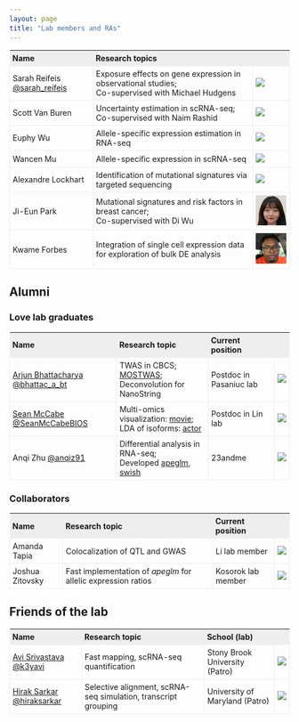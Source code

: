 ```yaml
---
layout: page
title: "Lab members and RAs"
---
```


<style>
table{
  border-collapse: collapse;
  border-spacing: 0;
}

th{
  background-color: #eeeeee;
  padding: 5px;
}

td{
  border: 1px solid #eeeeee;
  padding: 5px;
}
</style>

| Name | Research topics | |
| :--- | :---- | :---- |
| Sarah Reifeis [@sarah_reifeis](https://twitter.com/sarah_reifeis) | Exposure effects on gene expression in observational studies; <br> Co-supervised with Michael Hudgens | <img width="100" src="../assets/sarahreifeis.jpg"> |
| Scott Van Buren | Uncertainty estimation in scRNA-seq; <br> Co-supervised with Naim Rashid | <img width="100" src="../assets/scottvanburen.jpg"> |
| Euphy Wu | Allele-specific expression estimation in RNA-seq | <img width="100" src="../assets/euphywu.jpg"> |
| Wancen Mu | Allele-specific expression in scRNA-seq | <img width="100" src="../assets/wancenmu.jpg"> |
| Alexandre Lockhart | Identification of mutational signatures via targeted sequencing | <img width="100" src="../assets/alexlockhart.jpg"> |
| Ji-Eun Park | Mutational signatures and risk factors in breast cancer; <br> Co-supervised with Di Wu | <img width="100" src="../assets/ji-eunpark.jpg"> |
| Kwame Forbes | Integration of single cell expression data for exploration of bulk DE analysis | <img width="100" src="../assets/kwameforbes.jpg"> |

## Alumni

### Love lab graduates

| Name | Research topic | Current position &nbsp; &nbsp; &nbsp; | |
| :--- | :---- | :---- | :---- |
| [Arjun Bhattacharya](https://bhattacharya-a-bt.github.io) [@bhattac_a_bt](https://twitter.com/bhattac_a_bt) | TWAS in CBCS; <br> [MOSTWAS](https://github.com/bhattacharya-a-bt/MOSTWAS); <br> Deconvolution for NanoString | Postdoc in Pasaniuc lab | <img width="100" src="../assets/arjunbhattacharya.jpg"> | 
| [Sean McCabe](https://mccabes292.github.io/) [@SeanMcCabeBIOS](https://twitter.com/SeanMcCabeBIOS) | Multi-omics visualization: [movie](https://github.com/mccabes292/movie); <br> LDA of isoforms: [actor](https://github.com/mccabes292/actor) | Postdoc in Lin lab | <img width="100" src="../assets/seanmccabe.png"> |
| Anqi Zhu [@anqiz91](https://twitter.com/anqiz91) | Differential analysis in RNA-seq; <br> Developed [apeglm](http://bioconductor.org/packages/apeglm), [swish](http://bioconductor.org/packages/fishpond) | 23andme | <img width="100" src="../assets/anqizhu.png"> |

### Collaborators

| Name | Research topic | Current position &nbsp; &nbsp; &nbsp; | |
| :--- | :---- | :---- | :---- |
| Amanda Tapia | Colocalization of QTL and GWAS | Li lab member | <img width="100" src="../assets/amandatapia.jpg"> |
| Joshua Zitovsky | Fast implementation of *apeglm* for allelic expression ratios | Kosorok lab member | <img width="100" src="../assets/joshuazitovsky.jpg"> | 


## Friends of the lab

| Name | Research topic | School (lab) | |
| :--- | :---- | :---- | :---- |
| [Avi Srivastava](https://k3yavi.github.io/) [@k3yavi](https://twitter.com/k3yavi) | Fast mapping, scRNA-seq quantification | Stony Brook University (Patro) | <img width="100" src="../assets/avisrivastava.jpg"> |
| [Hirak Sarkar](https://hiraksarkar.github.io/) [@hiraksarkar](https://twitter.com/hiraksarkar) | Selective alignment, scRNA-seq simulation, transcript grouping | University of Maryland (Patro) | <img width="100" src="../assets/hiraksarkar.jpg"> |
